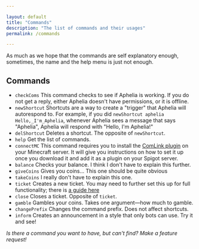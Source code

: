 ```yaml
---

layout: default
title: "Commands"
description: "The list of commands and their usages"
permalink: /commands

---
```


As much as we hope that the commands are self explanatory enough, sometimes, the name and the help menu is just not enough.

## Commands
* ``checkComs`` This command checks to see if Aphelia is working. If you do not get a reply, either Aphelia doesn't have permissions, or it is offline.
* ``newShortcut`` Shortcuts are a way to create a "trigger" that Aphelia will autorespond to. For example, if you did ``newShortcut aphelia Hello,_I'm_Aphelia``, whenever Aphelia sees a message that says "Aphelia", Aphelia will respond with "Hello, I'm Aphelia!"
* ``delShortcut`` Deletes a shortcut. The opposite of ``newShortcut``.
* ``help`` Get the list of commands.
* ``connectMC`` This command requires you to install the [ComLink plugin](/comlink/comlink-spigot.jar) on your Minecraft server. It will give you instructions on how to set it up once you download it and add it as a plugin on your Spigot server.
* ``balance`` Checks your balance. I think I don't have to explain this further.
* ``giveCoins`` Gives you coins... This one should be quite obvious
* ``takeCoins`` I really don't have to explain this one.
* ``ticket`` Creates a new ticket. You may need to further set this up for full functionality; there is [a guide here](/tickethelp)
* ``close`` Closes a ticket. Opposite of ``ticket``.
* ``gamble`` Gambles your coins. Takes one argument—how much to gamble.
* ``changePrefix`` Changes the command prefix. Does not affect shortcuts.
* ``inform`` Creates an announcement in a style that only bots can use. Try it and see!

*Is there a command you want to have, but can't find? Make a feature request!*
